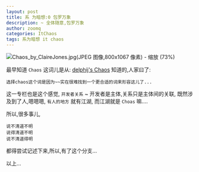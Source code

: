 ```yaml
---
layout: post
title: 系 为暗想:0 包罗万象
description: ~ 全体随意,包罗万象
author: zoomq
categories: ItChaos
tags: 系为暗想 it chaos
---
```



![Chaos_by_ClaireJones.jpg(JPEG 图像,800x1067 像素) - 缩放 (73%)](http://fc07.deviantart.net/fs20/i/2007/257/7/e/Chaos_by_ClaireJones.jpg)

最早知道 `Chaos` 这词儿是从:
[delphij's Chaos](https://blog.delphij.net/)
知道的,人家曰了:

    选择chaos这个词是因为~~实在很难找到一个更合适的词来形容这儿了... 


这一专栏也是这个感觉,
`开发者关系` ~ 开发者是主体,关系只是主体间的关联,
既然涉及到了人,嗯嗯嗯, `有人的地方` 就有江湖,
而江湖就是 `Choas` 嘛....

所以,很多事儿,

    说不清道不明
    说得清道不明
    说不清道得明

都得尝试记述下来,所以,有了这个分支...



以上...

